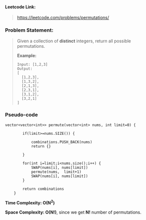 #### Leetcode Link:

> https://leetcode.com/problems/permutations/

### Problem Statement: 

> Given a collection of **distinct** integers, return all possible permutations.
>
> **Example:**
>
> ```
> Input: [1,2,3]
> Output:
> [
>   [1,2,3],
>   [1,3,2],
>   [2,1,3],
>   [2,3,1],
>   [3,1,2],
>   [3,2,1]
> ]
> ```

### Pseudo-code

```
vector<vector<int>> permute(vector<int> nums, int limit=0) {
        
        if(limit>=nums.SIZE()) {
            
            combinations.PUSH_BACK(nums)    
            return {}
            
        }
        
        for(int i=limit;i<nums.size();i++) {
            SWAP(nums[i], nums[limit])
            permute(nums,  limit+1)
            SWAP(nums[i], nums[limit])
        }
        
        return combinations
    }
```

**Time Complexity: O(N<sup>2</sup>)**

**Space Complexity: O(N!)**, since we get **N!** number of permutations.